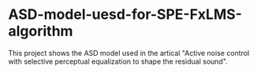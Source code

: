 # ASD-model-uesd-for-SPE-FxLMS-algorithm
This project shows the ASD model used in the artical "Active noise control with selective perceptual equalization to shape the residual sound".
